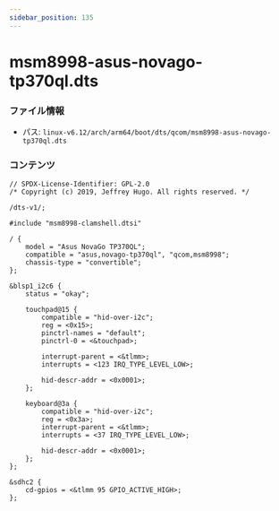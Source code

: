 ```yaml
---
sidebar_position: 135
---
```

# msm8998-asus-novago-tp370ql.dts

### ファイル情報

- パス: `linux-v6.12/arch/arm64/boot/dts/qcom/msm8998-asus-novago-tp370ql.dts`

### コンテンツ

```dts
// SPDX-License-Identifier: GPL-2.0
/* Copyright (c) 2019, Jeffrey Hugo. All rights reserved. */

/dts-v1/;

#include "msm8998-clamshell.dtsi"

/ {
	model = "Asus NovaGo TP370QL";
	compatible = "asus,novago-tp370ql", "qcom,msm8998";
	chassis-type = "convertible";
};

&blsp1_i2c6 {
	status = "okay";

	touchpad@15 {
		compatible = "hid-over-i2c";
		reg = <0x15>;
		pinctrl-names = "default";
		pinctrl-0 = <&touchpad>;

		interrupt-parent = <&tlmm>;
		interrupts = <123 IRQ_TYPE_LEVEL_LOW>;

		hid-descr-addr = <0x0001>;
	};

	keyboard@3a {
		compatible = "hid-over-i2c";
		reg = <0x3a>;
		interrupt-parent = <&tlmm>;
		interrupts = <37 IRQ_TYPE_LEVEL_LOW>;

		hid-descr-addr = <0x0001>;
	};
};

&sdhc2 {
	cd-gpios = <&tlmm 95 GPIO_ACTIVE_HIGH>;
};

```

